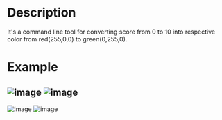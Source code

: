 # Description
It's a command line tool for converting score from 0 to 10 into respective color from red(255,0,0) to green(0,255,0).

# Example
![image](https://user-images.githubusercontent.com/73939717/170843520-b2cb16a2-d201-4c17-b786-077428ebdf0e.png)
![image](https://user-images.githubusercontent.com/73939717/170843533-b5f0bc57-1ef1-4f41-90ea-5035a3572969.png)
---
![image](https://user-images.githubusercontent.com/73939717/170843562-8e890e1f-fe52-40d9-858c-870d80cd46ec.png)
![image](https://user-images.githubusercontent.com/73939717/170843574-8f555115-144f-4516-a2e8-bb0109a510f9.png)
